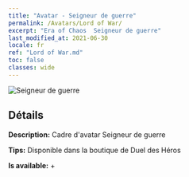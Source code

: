 ```yaml
---
title: "Avatar - Seigneur de guerre"
permalink: /Avatars/Lord of War/
excerpt: "Era of Chaos  Seigneur de guerre"
last_modified_at: 2021-06-30
locale: fr
ref: "Lord of War.md"
toc: false
classes: wide
---
```

 ![Seigneur de guerre](/images/a/avatarFrame_9.png)

## Détails

 **Description:** Cadre d'avatar Seigneur de guerre 

 **Tips:** Disponible dans la boutique de Duel des Héros 

 **Is available:**  + 

